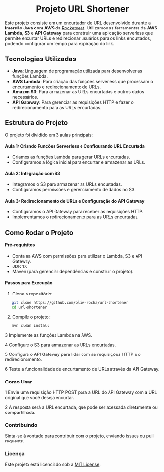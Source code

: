 <h1 align="center">Projeto URL Shortener</h1>


Este projeto consiste em um encurtador de URL desenvolvido durante a **Imersão Java com AWS** da <a href="https://www.rocketseat.com.br/">Rocketseat</a>. Utilizamos as ferramentas da **AWS Lambda**, **S3** e **API Gateway** para construir uma aplicação serverless que permite encurtar URLs e redirecionar usuários para os links encurtados, podendo configurar um tempo para expiração do link.

## Tecnologias Utilizadas

- **Java**: Linguagem de programação utilizada para desenvolver as funções Lambda.
- **AWS Lambda**: Para criação das funções serverless que processam o encurtamento e redirecionamento de URLs.
- **Amazon S3**: Para armazenar as URLs encurtadas e outros dados necessários.
- **API Gateway**: Para gerenciar as requisições HTTP e fazer o redirecionamento para as URLs encurtadas.

## Estrutura do Projeto

O projeto foi dividido em 3 aulas principais:

#### Aula 1: Criando Funções Serverless e Configurando URL Encurtada
- Criamos as funções Lambda para gerar URLs encurtadas.
- Configuramos a lógica inicial para encurtar e armazenar as URLs.

#### Aula 2: Integração com S3
- Integramos o S3 para armazenar as URLs encurtadas.
- Configuramos permissões e gerenciamento de dados no S3.

#### Aula 3: Redirecionamento de URLs e Configuração do API Gateway
- Configuramos o API Gateway para receber as requisições HTTP.
- Implementamos o redirecionamento para as URLs encurtadas.

## Como Rodar o Projeto

#### Pré-requisitos

- Conta na AWS com permissões para utilizar o Lambda, S3 e API Gateway.
- JDK 17.
- Maven (para gerenciar dependências e construir o projeto).

#### Passos para Execução

1. Clone o repositório:

```bash
   git clone https://github.com/oliv-rocha/url-shortener
   cd url-shortener

```
2. Compile o projeto:

```bash
   mvn clean install
```
3 Implemente as funções Lambda na AWS.

4 Configure o S3 para armazenar as URLs encurtadas.

5 Configure o API Gateway para lidar com as requisições HTTP e o redirecionamento.

6 Teste a funcionalidade de encurtamento de URLs através da API Gateway.

### Como Usar

1 Envie uma requisição HTTP POST para a URL do API Gateway com a URL original que você deseja encurtar.

2 A resposta será a URL encurtada, que pode ser acessada diretamente ou compartilhada.


### Contribuindo
Sinta-se à vontade para contribuir com o projeto, enviando issues ou pull requests.

### Licença
Este projeto está licenciado sob a <a href="#memo-licença">MIT License</a>.
